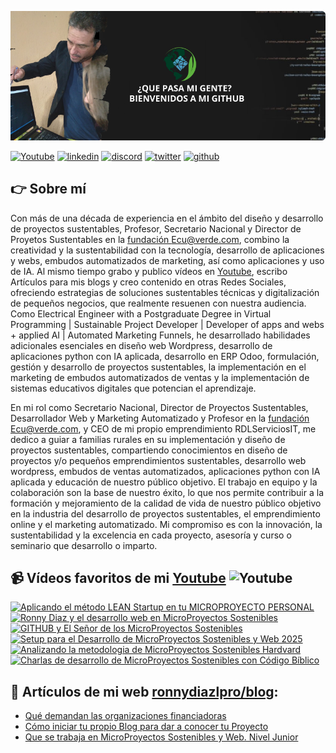 
[![Header](https://github.com/ronnydiazloppro/ronnydiazlpro/blob/main/banner%20github.png "Header")](https://www.youtube.com/channel/UC19BC9ec0iLs1e_XgOdYo8g)


[![Youtube](https://img.shields.io/static/v1?label=&message=youtube&color=FF0000&logo=youtube&logoColor=white&style=for-the-badge)](https://www.youtube.com/channel/UC19BC9ec0iLs1e_XgOdYo8g)
[![linkedin](https://img.shields.io/static/v1?label=&message=linkedin&color=0e76a8&logo=linkedin&logoColor=white&style=for-the-badge)](https://www.linkedin.com/in/ronnydlpro/)
[![discord](https://img.shields.io/static/v1?label=&message=discord&color=7289da&logo=discord&logoColor=white&style=for-the-badge)](https://discord.com/channels/1378033658190889092/1378034247641727139)
[![twitter](https://img.shields.io/static/v1?label=&message=twitter&color=1DA1F2&logo=twitter&logoColor=white&style=for-the-badge)](https://x.com/sevimed1737051)
[![github](https://img.shields.io/static/v1?label=&message=github&color=171515&logo=github&logoColor=white&style=for-the-badge)](https://github.com/ronnydiazloppro)


## 👉 Sobre mí
Con más de una década de experiencia en el ámbito del diseño y desarrollo de proyectos sustentables, Profesor, Secretario Nacional y Director de Proyetos Sustentables en la [fundación Ecu@verde.com](https://fundacionecuaverde.com/), combino la creatividad y la sustentabilidad con la tecnología, desarrollo de aplicaciones y webs, embudos automatizados de marketing, así como aplicaciones y uso de IA. Al mismo tiempo grabo y publico vídeos en [Youtube](https://www.youtube.com/channel/UC19BC9ec0iLs1e_XgOdYo8g), escribo Artículos para mis blogs y creo contenido en otras Redes Sociales, ofreciendo estrategias de soluciones sustentables técnicas y digitalización de pequeños negocios, que realmente resuenen con nuestra audiencia. Como Electrical Engineer with a Postgraduate Degree in Virtual Programming | Sustainable Project Developer | Developer of apps and webs + applied AI | Automated Marketing Funnels, he desarrollado habilidades adicionales esenciales en diseño web Wordpress, desarrollo de aplicaciones python con IA aplicada, desarrollo en ERP Odoo, formulación, gestión y desarrollo de proyectos sustentables, la implementación en el marketing de embudos automatizados de ventas y la implementación de sistemas educativos digitales que potencian el aprendizaje.

En mi rol como Secretario Nacional, Director de Proyectos Sustentables, Desarrollador Web y Marketing Automatizado y Profesor en la [fundación Ecu@verde.com](https://fundacionecuaverde.com/), y CEO de mi propio emprendimiento RDLServiciosIT, me dedico a guiar a familias rurales en su implementación y diseño de proyectos sustentables, compartiendo conocimientos en diseño de proyectos y/o pequeños emprendimientos sustentables, desarrollo web wordpress, embudos de ventas automatizados, aplicaciones python con IA aplicada y educación de nuestro público objetivo. El trabajo en equipo y la colaboración son la base de nuestro éxito, lo que nos permite contribuir a la formación y mejoramiento de la calidad de vida de nuestro público objetivo en la industria del desarrollo de proyectos sustentables, el emprendimiento online y el marketing automatizado. Mi compromiso es con la innovación, la sustentabilidad y la excelencia en cada proyecto, asesoría y curso o seminario que desarrollo o imparto.  

## 📹 Vídeos favoritos de mi [Youtube](https://www.youtube.com/channel/UC19BC9ec0iLs1e_XgOdYo8g) ![Youtube](https://img.shields.io/youtube/channel/subscribers/UC3iVwWjDFlcMW4NPVfS3-NA)
<a href='https://www.youtube.com/watch?1' title="Aplicando el método LEAN Startup en tu MICROPROYECTO PERSONAL - ver en Youtube" target='_blank'>
  <img width='32%'  src='https://i3.ytimg.com/vi/1.jpg' alt='Aplicando el método LEAN Startup en tu MICROPROYECTO PERSONAL' />
</a>
<a href='https://www.youtube.com/watch?2' title="Ronny Diaz y el desarrollo web en MicroProyectos Sostenibles - ver en Youtube" target='_blank'>
  <img width='32%'  src='https://i3.ytimg.com/vi/2.jpg' alt='Ronny Diaz y el desarrollo web en MicroProyectos Sostenibles' />
</a>
<a href='https://www.youtube.com/watch?3' title="GITHUB y El Señor de los MicroProyectos Sostenibles - ver en Youtube" target='_blank'>
  <img width='32%' src='https://img.youtube.com/vi/3.jpg' alt='GITHUB y El Señor de los MicroProyectos Sostenibles' />
</a>
<a href='https://www.youtube.com/watch?4' title="Setup para el Desarrollo de MicroProyectos Sostenibles y Web 2025 - ver en Youtube" target='_blank'>
  <img width='32%' src='https://img.youtube.com/vi/4.jpg' alt='Setup para el Desarrollo de MicroProyectos Sostenibles y Web 2025' />
</a>
<a href='https://www.youtube.com/watch?5' title="Analizando la metodologia de MicroProyectos Sostenibles Hardvard - ver en Youtube" target='_blank'>
  <img width='32%' src='https://i3.ytimg.com/vi/5.jpg' alt='Analizando la metodologia de MicroProyectos Sostenibles Hardvard' />
</a>
<a href='https://www.youtube.com/watch?6' title="Charlas de desarrollo de MicroProyectos Sostenibles con Código Bíblico - ver en Youtube" target='_blank'>
  <img width='32%' src='https://i3.ytimg.com/vi/6.jpg' alt='Charlas de desarrollo de MicroProyectos Sostenibles con Código Bíblico' />
</a>


## 📝 Artículos de mi web [ronnydiazlpro/blog](https://ronnydiazlpro/blog/):
- [Qué demandan las organizaciones financiadoras](https://ronnydiazlpro/blog/https://eduardofierro.pro/blog/que-demandan-las-empresas/)
- [Cómo iniciar tu propio Blog para dar a conocer tu Proyecto](https://ronnydiazlpro/blog/como-iniciar-tu-propio-blog/)
- [Que se trabaja en MicroProyectos Sostenibles y Web. Nivel Junior](https://ronnydiazlpro/blog/que-se-trabaja-en-programacion-web/)
